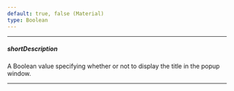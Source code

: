 ```yaml
---
default: true, false (Material)
type: Boolean
---
```

---
##### shortDescription
A Boolean value specifying whether or not to display the title in the popup window.

---
